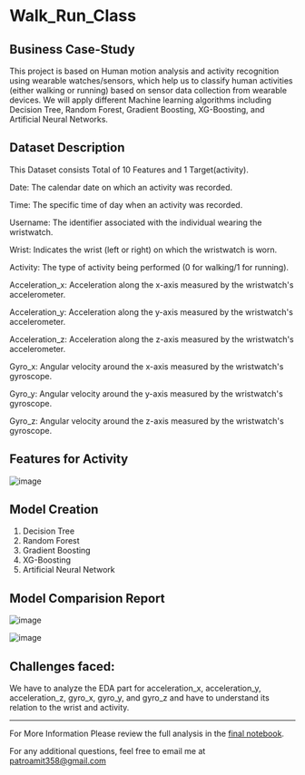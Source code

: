 # Walk_Run_Class

## Business Case-Study
This project is based on Human motion analysis and activity recognition using wearable watches/sensors, which help us to classify human activities (either walking or running) based on sensor data collection from wearable devices. We will apply different Machine learning algorithms including Decision Tree, Random Forest, Gradient Boosting, XG-Boosting, and Artificial Neural Networks.

## Dataset Description
This Dataset consists Total of 10 Features and 1 Target(activity).

Date: The calendar date on which an activity was recorded.

Time: The specific time of day when an activity was recorded.

Username: The identifier associated with the individual wearing the wristwatch.

Wrist: Indicates the wrist (left or right) on which the wristwatch is worn.

Activity: The type of activity being performed (0 for walking/1 for running).

Acceleration_x: Acceleration along the x-axis measured by the wristwatch's accelerometer.

Acceleration_y: Acceleration along the y-axis measured by the wristwatch's accelerometer.

Acceleration_z: Acceleration along the z-axis measured by the wristwatch's accelerometer.

Gyro_x: Angular velocity around the x-axis measured by the wristwatch's gyroscope.

Gyro_y: Angular velocity around the y-axis measured by the wristwatch's gyroscope.

Gyro_z: Angular velocity around the z-axis measured by the wristwatch's gyroscope.

## Features for Activity

![image](https://github.com/Bamit-2021/Walk_Run_Classification/assets/77608956/4a7a97da-b902-4911-96dd-722faf943b4b)


## Model Creation
1) Decision Tree
2) Random Forest
3) Gradient Boosting
4) XG-Boosting
5) Artificial Neural Network

## Model Comparision Report
![image](https://github.com/Bamit-2021/Walk_Run_Classification/assets/77608956/7452b9a2-779c-4000-bef4-d010ba6393cb)

![image](https://github.com/Bamit-2021/Walk_Run_Classification/assets/77608956/f2379d08-e1ab-4728-a078-858505d3f2a0)


## Challenges faced:
We have to analyze the EDA part for acceleration_x, acceleration_y, acceleration_z, gyro_x, gyro_y, and gyro_z and have to understand its relation to the wrist and activity.

------

For More Information Please review the full analysis in the [final notebook](https://github.com/Bamit-2021/Walk_Run_Classification/blob/main/WalkRunClass.ipynb).

For any additional questions, feel free to email me at patroamit358@gmail.com
